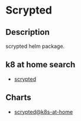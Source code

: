 # Scrypted

## Description

scrypted helm package.

## k8 at home search

- [scrypted](https://nanne.dev/k8s-at-home-search/#/scrypted)

## Charts

- [scrypted@k8s-at-home](https://k8s-at-home.com/charts/)
